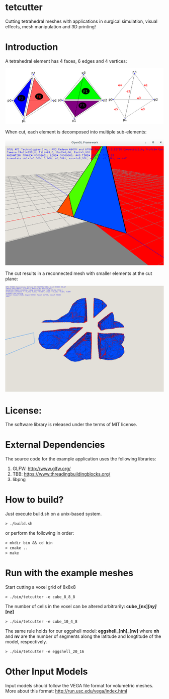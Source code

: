 tetcutter
=========
Cutting tetrahedral meshes with applications in surgical simulation, visual effects,
mesh manipulation and 3D printing!

Introduction
=========
A tetrahedral element has 4 faces, 6 edges and 4 vertices:

![Alt text](https://raw.githubusercontent.com/GraphicsEmpire/tetcutter/master/data/images/tetconfig3.png)

When cut, each element is decomposed into multiple sub-elements:

![Alt text](https://raw.githubusercontent.com/GraphicsEmpire/tetcutter/master/data/images/case11.png)

The cut results in a reconnected mesh with smaller elements at the cut plane:

![Alt text](https://raw.githubusercontent.com/GraphicsEmpire/tetcutter/master/data/images/tumor04.png)

License:
=========
The software library is released under the terms of MIT license.

External Dependencies
=========
The source code for the example application uses the following libraries:

1. GLFW: http://www.glfw.org/
2. TBB: https://www.threadingbuildingblocks.org/
3. libpng

How to build?
=========
Just execute build.sh on a unix-based system.

```
> ./build.sh
```

or perform the following in order:

```
> mkdir bin && cd bin
> cmake ..
> make
```

Run with the example meshes
==========
Start cutting a voxel grid of 8x8x8

```
> ./bin/tetcutter -e cube_8_8_8  
```

The number of cells in the voxel can be altered arbitrarily: **cube_[nx]_[ny]_[nz]**

```
> ./bin/tetcutter -e cube_10_4_8  
```

The same rule holds for our eggshell model: **eggshell_[nh]_[nv]**
where **nh** and **nv** are the number of segments along the latitude and longtitude of the model, respectively.

```
> ./bin/tetcutter -e eggshell_20_16
```

Other Input Models
===========
Input models should follow the VEGA file format for volumetric meshes.
More about this format:
http://run.usc.edu/vega/index.html
